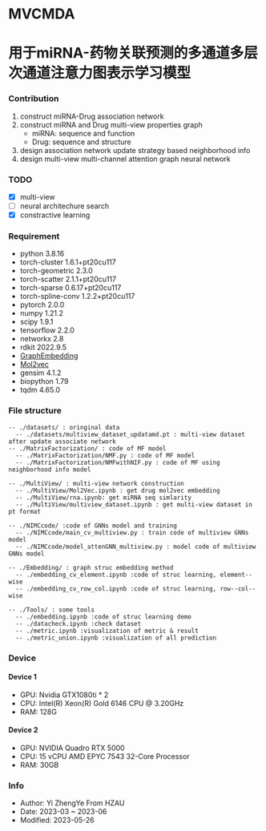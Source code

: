 # MVCMDA
# 用于miRNA-药物关联预测的多通道多层次通道注意力图表示学习模型

### Contribution
1. construct miRNA-Drug association network
2. construct miRNA and Drug multi-view properties graph
   - miRNA: sequence and function
   - Drug: sequence and structure
3. design association network update strategy based neighborhood info
4. design multi-view multi-channel attention graph neural network

### TODO
- [X] multi-view
- [ ] neural architechure search
- [X] constractive learning

### Requirement
- python                    3.8.16
- torch-cluster             1.6.1+pt20cu117          
- torch-geometric           2.3.0                    
- torch-scatter             2.1.1+pt20cu117          
- torch-sparse              0.6.17+pt20cu117          
- torch-spline-conv         1.2.2+pt20cu117          
- pytorch                   2.0.0
- numpy                     1.21.2          
- scipy                     1.9.1
- tensorflow                2.2.0
- networkx                  2.8
- rdkit                     2022.9.5
- [GraphEmbedding](https://github.com/shenweichen/GraphEmbedding)
- [Mol2vec](https://github.com/samoturk/mol2vec)
- gensim                    4.1.2
- biopython                 1.79
- tqdm                      4.65.0

### File structure
```
-- ./datasets/ : oringinal data
  -- ./datasets/multiview_dataset_updatamd.pt : multi-view dataset after update associate network
-- ./MatrixFactorization/ : code of MF model
  -- ./MatrixFactorization/NMF.py : code of MF model
  -- ./MatrixFactorization/NMFwithNIF.py : code of MF using neighborhood info model

-- ./MultiView/ : multi-view network construction
  -- ./MultiView/Mol2Vec.ipynb : get drug mol2vec embedding
  -- ./MultiView/rna.ipynb: get miRNA seq simlarity
  -- ./MultiView/multiview_dataset.ipynb : get multi-view dataset in pt format 

-- ./NIMCcode/ :code of GNNs model and training
  -- ./NIMCcode/main_cv_multiview.py : train code of multiview GNNs model
  -- ./NIMCcode/model_attenGNN_multiview.py : model code of multiview GNNs model

-- ./Embedding/ : graph struc embedding method
  -- ./embedding_cv_element.ipynb :code of struc learning, element--wise 
  -- ./embedding_cv_row_col.ipynb :code of struc learning, row--col--wise

-- ./Tools/ : some tools
  -- ./embedding.ipynb :code of struc learning demo
  -- ./datacheck.ipynb :check dataset
  -- ./metric.ipynb :visualization of metric & result
  -- ./metric_union.ipynb :visualization of all prediction
```

### Device
#### Device 1
- GPU: Nvidia GTX1080ti * 2
- CPU: Intel(R) Xeon(R) Gold 6146 CPU @ 3.20GHz
- RAM: 128G

#### Device 2
- GPU: NVIDIA Quadro RTX 5000
- CPU: 15 vCPU AMD EPYC 7543 32-Core Processor
- RAM: 30GB


### Info
- Author: Yi ZhengYe From HZAU
- Date: 2023-03 ~ 2023-06
- Modified: 2023-05-26